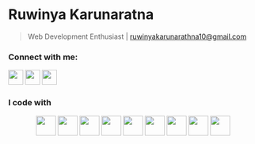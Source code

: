 # Ruwinya Karunaratna
> Web Development Enthusiast | ruwinyakarunarathna10@gmail.com  

### Connect with me:
[<img src="https://cdn.jsdelivr.net/gh/devicons/devicon/icons/linkedin/linkedin-original.svg" width="30" height="30"/>](https://linkedin.com/in/ruwinya-karunarathna-b6b4a3384)
[<img src="https://cdn.jsdelivr.net/gh/devicons/devicon/icons/instagram/instagram-original.svg" width="30" height="30"/>](https://instagram.com/yourprofile)
[<img src="https://cdn.jsdelivr.net/gh/devicons/devicon/icons/twitter/twitter-original.svg" width="30" height="30"/>](https://twitter.com/yourprofile)

### I code with
<div align="center">
  <img src="https://cdn.jsdelivr.net/gh/devicons/devicon/icons/python/python-original.svg" width="40" height="40"/>
  <img src="https://cdn.jsdelivr.net/gh/devicons/devicon/icons/c/c-original.svg" width="40" height="40"/>
  <img src="https://cdn.jsdelivr.net/gh/devicons/devicon/icons/html5/html5-original.svg" width="40" height="40"/>
  <img src="https://cdn.jsdelivr.net/gh/devicons/devicon/icons/javascript/javascript-original.svg" width="40" height="40"/>
  <img src="https://cdn.jsdelivr.net/gh/devicons/devicon/icons/mysql/mysql-original.svg" width="40" height="40"/>
  <img src="https://cdn.jsdelivr.net/gh/devicons/devicon/icons/php/php-original.svg" width="40" height="40"/>
  <img src="https://cdn.jsdelivr.net/gh/devicons/devicon/icons/docker/docker-original.svg" width="40" height="40"/>
  <img src="https://cdn.jsdelivr.net/gh/devicons/devicon/icons/linux/linux-original.svg" width="40" height="40"/>
  <img src="https://cdn.jsdelivr.net/gh/devicons/devicon/icons/git/git-original.svg" width="40" height="40"/>
</div>
